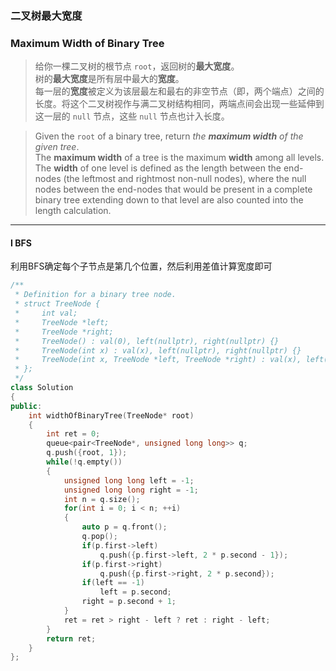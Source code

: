 ### 二叉树最大宽度
### Maximum Width of Binary Tree

> 给你一棵二叉树的根节点 `root`，返回树的**最大宽度**。  
> 树的**最大宽度**是所有层中最大的**宽度**。  
> 每一层的**宽度**被定义为该层最左和最右的非空节点（即，两个端点）之间的长度。将这个二叉树视作与满二叉树结构相同，两端点间会出现一些延伸到这一层的 `null` 节点，这些 `null` 节点也计入长度。  

> Given the `root` of a binary tree, return *the **maximum width** of the given tree*.  
> The **maximum width** of a tree is the maximum **width** among all levels.  
> The **width** of one level is defined as the length between the end-nodes (the leftmost and rightmost non-null nodes), where the null nodes between the end-nodes that would be present in a complete binary tree extending down to that level are also counted into the length calculation.  

----------

#### I BFS

利用BFS确定每个子节点是第几个位置，然后利用差值计算宽度即可

```cpp
/**
 * Definition for a binary tree node.
 * struct TreeNode {
 *     int val;
 *     TreeNode *left;
 *     TreeNode *right;
 *     TreeNode() : val(0), left(nullptr), right(nullptr) {}
 *     TreeNode(int x) : val(x), left(nullptr), right(nullptr) {}
 *     TreeNode(int x, TreeNode *left, TreeNode *right) : val(x), left(left), right(right) {}
 * };
 */
class Solution 
{
public:
    int widthOfBinaryTree(TreeNode* root) 
    {
        int ret = 0;
        queue<pair<TreeNode*, unsigned long long>> q;
        q.push({root, 1});
        while(!q.empty())
        {
            unsigned long long left = -1;
            unsigned long long right = -1;
            int n = q.size();
            for(int i = 0; i < n; ++i)
            {
                auto p = q.front();
                q.pop();
                if(p.first->left)
                    q.push({p.first->left, 2 * p.second - 1});
                if(p.first->right)
                    q.push({p.first->right, 2 * p.second});
                if(left == -1)
                    left = p.second;
                right = p.second + 1;
            }
            ret = ret > right - left ? ret : right - left;
        }
        return ret;
    }
};
```
